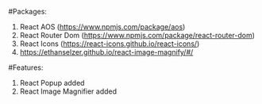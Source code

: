 #Packages:

1. React AOS (https://www.npmjs.com/package/aos)
2. React Router Dom (https://www.npmjs.com/package/react-router-dom)
3. React Icons (https://react-icons.github.io/react-icons/)
4. https://ethanselzer.github.io/react-image-magnify/#/

#Features:

1. React Popup added
2. React Image Magnifier added

